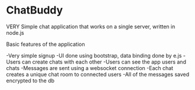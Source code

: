 # ChatBuddy
VERY Simple chat application that works on a single server, written in node.js 

Basic features of the application

-Very simple signup
-UI done using bootstrap, data binding done by e.js
-Users can create chats with each other
-Users can see the app users and chats
-Messages are sent using a websocket connection
-Each chat creates a unique chat room to connected users
-All of the messages saved encrypted to the db
